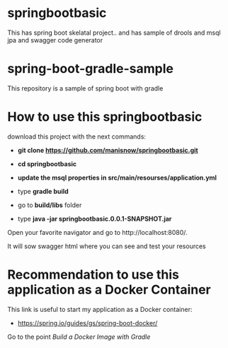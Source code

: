 # springbootbasic
This has spring boot skelatal project.. and has sample of drools and msql jpa and swagger code generator
# spring-boot-gradle-sample
This repository is a sample of spring boot with gradle

# How to use this springbootbasic
download this project with the next commands:

* **git clone https://github.com/manisnow/springbootbasic.git**
* **cd springbootbasic**
 

* **update the msql properties in src/main/resourses/application.yml**

* type **gradle build**
* go to **build/libs** folder
* type **java -jar springbootbasic.0.0.1-SNAPSHOT.jar**

Open your favorite navigator and go to http://localhost:8080/.

It will sow swagger html where you can see and test your resources

# Recommendation to use this application as a Docker Container
This link is useful to start my application as a Docker container:

* https://spring.io/guides/gs/spring-boot-docker/

Go to the point *Build a Docker Image with Gradle*
